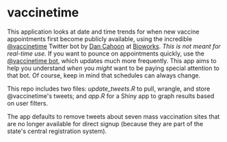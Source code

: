 # vaccinetime

This application looks at date and time trends for when new vaccine appointments first become publicly available, using the incredible [@vaccinetime]( https://twitter.com/vaccinetime) Twitter bot by [Dan Cahoon](https://twitter.com/dpcahoon) at [Bioworks](https://twitter.com/dpcahoon). _This is not meant for real-time use._ If you want to pounce on appointments quickly, use the [@vaccinetime bot]( https://twitter.com/vaccinetime), which updates much more frequently. This app aims to help you understand _when_ you _might_ want to be paying special attention to that bot. Of course, keep in mind that schedules can always change.

This repo includes two files: _update_tweets.R_ to pull, wrangle, and store @vaccinetime's tweets; and _app.R_ for a Shiny app to graph results based on user filters.

The app defaults to remove tweets about seven mass vaccination sites that are no longer available for direct signup (because they are part of the state's central registration system).

